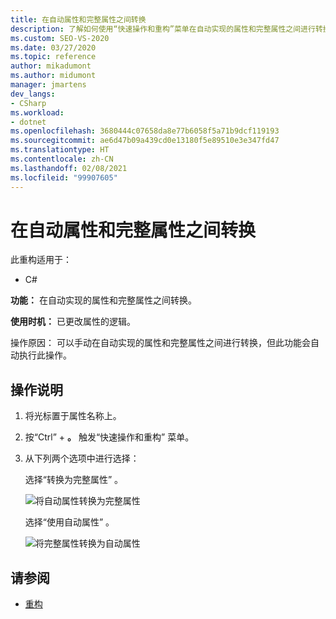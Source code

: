 ```yaml
---
title: 在自动属性和完整属性之间转换
description: 了解如何使用“快速操作和重构”菜单在自动实现的属性和完整属性之间进行转换。
ms.custom: SEO-VS-2020
ms.date: 03/27/2020
ms.topic: reference
author: mikadumont
ms.author: midumont
manager: jmartens
dev_langs:
- CSharp
ms.workload:
- dotnet
ms.openlocfilehash: 3680444c07658da8e77b6058f5a71b9dcf119193
ms.sourcegitcommit: ae6d47b09a439cd0e13180f5e89510e3e347fd47
ms.translationtype: HT
ms.contentlocale: zh-CN
ms.lasthandoff: 02/08/2021
ms.locfileid: "99907605"
---
```

# <a name="convert-between-auto-property-and-full-property"></a>在自动属性和完整属性之间转换

此重构适用于：

- C#

**功能：** 在自动实现的属性和完整属性之间转换。

**使用时机：** 已更改属性的逻辑。

操作原因：  可以手动在自动实现的属性和完整属性之间进行转换，但此功能会自动执行此操作。 

## <a name="how-to"></a>操作说明

1. 将光标置于属性名称上。
2. 按“Ctrl”  + **。** 触发“快速操作和重构”  菜单。
3. 从下列两个选项中进行选择： 

    选择“转换为完整属性”  。

   ![将自动属性转换为完整属性](media/convert-auto-property-to-full-property.png) 

    选择“使用自动属性”  。 

    ![将完整属性转换为自动属性](media/convert-full-property-to-auto-property.png) 

## <a name="see-also"></a>请参阅

- [重构](../refactoring-in-visual-studio.md)
